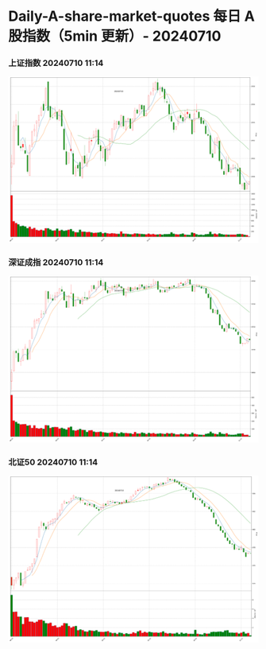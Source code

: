 
# Daily-A-share-market-quotes 每日 A 股指数（5min 更新）- 20240710

### 上证指数 20240710 11:14
![](./fig/2024/7/20240710-sh000001.png)

### 深证成指 20240710 11:14
![](./fig/2024/7/20240710-sz399001.png)

### 北证50 20240710 11:14
![](./fig/2024/7/20240710-bj899050.png)

